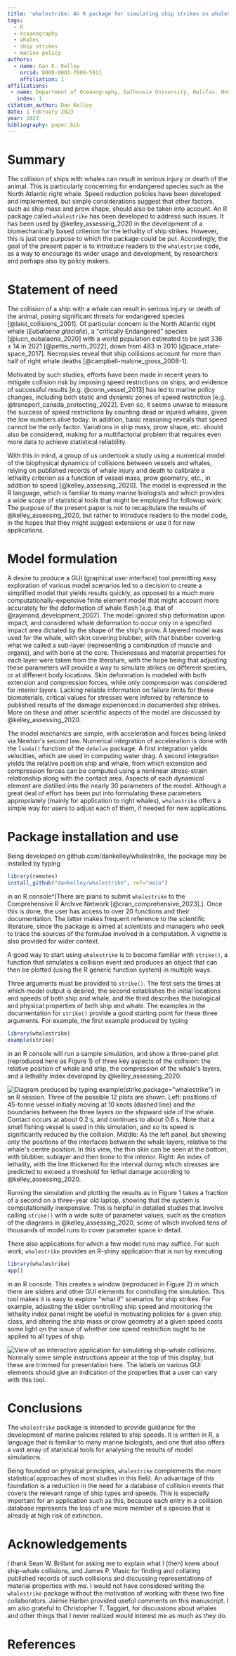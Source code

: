 ```yaml
---
title: 'whalestrike: An R package for simulating ship strikes on whales'
tags:
  - R
  - oceanography
  - whales
  - ship strikes
  - marine policy
authors:
  - name: Dan E. Kelley
    orcid: 0000-0001-7808-5911
    affiliation: 1
affiliations:
 - name: Department of Oceanography, Dalhousie University, Halifax, Nova Scotia, Canada
   index: 1
citation_author: Dan Kelley
date: 1 February 2023
year: 2023
bibliography: paper.bib
---
```


# Summary

The collision of ships with whales can result in serious injury or death of the
animal.  This is particularly concerning for endangered species such as the
North Atlantic right whale. Speed reduction policies have been developed and
implemented, but simple considerations suggest that other factors, such as ship
mass and prow shape, should also be taken into account. An R package called
`whalestrike` has been developed to address such issues. It has been used by
@kelley_assessing_2020 in the development of a biomechanically based criterion
for the lethality of ship strikes. However, this is just one purpose to which
the package could be put. Accordingly, the goal of the present paper is to
introduce readers to the `whalestrike` code, as a way to encourage its wider
usage and development, by researchers and perhaps also by policy makers.

# Statement of need

The collision of a ship with a whale can result in serious injury or death of
the animal, posing significant threats for endangered species
[@laist_collisions_2001]. Of particular concern is the North Atlantic right
whale (*Eubalaena glacialis*), a "critically Endangered" species
[@iucn_eubalaena_2020] with a world population estimated to be just $336\pm14$
in 2021 [@pettis_north_2022], down from $483$ in 2010 [@pace_state-space_2017].
Necropsies reveal that ship collisions account for more than half of right
whale deaths [@campbell-malone_gross_2008-1].

Motivated by such studies, efforts have been made in recent years to mitigate
collision risk by imposing speed restrictions on ships, and evidence of
successful results [e.g. @conn_vessel_2013] has led to marine policy changes,
including both static and dynamic zones of speed restriction [e.g.
@transport_canada_protecting_2022]. Even so, it seems unwise to measure the
success of speed restrictions by counting dead or injured whales, given the low
numbers alive today. In addition, basic reasoning reveals that speed cannot be
the only factor. Variations in ship mass, prow shape, etc. should also be
considered, making for a multifactorial problem that requires even more data to
achieve statistical reliability.

With this in mind, a group of us undertook a study using a numerical model of
the biophysical dynamics of collisions between vessels and whales, relying on
published records of whale injury and death to calibrate a lethality criterion
as a function of vessel mass, prow geometry, etc., in addition to speed
[@kelley_assessing_2020]. The model is expressed in the R language, which is
familiar to many marine biologists and which provides a wide scope of
statistical tools that might be employed for followup work. The purpose of the
present paper is not to recapitulate the results of @kelley_assessing_2020,
but rather to introduce readers to the model code, in the hopes that they might
suggest extensions or use it for new applications.

# Model formulation

A desire to produce a GUI (graphical user interface) tool permitting easy
exploration of various model scenarios led to a decision to create a simplified
model that yields results quickly, as opposed to a much more
computationally-expensive finite element model that might account more
accurately for the deformation of whale flesh [e.g. that of
@raymond_development_2007].  The model ignored ship deformation upon impact,
and considered whale deformation to occur only in a specified impact area
dictated by the shape of the ship's prow.  A layered model was used for the
whale, with skin covering blubber, with that blubber covering what we called
a sub-layer (representing a combination of muscle and organs), and with bone at
the core. Thicknesses and material properties for each layer were taken from
the literature, with the hope being that adjusting these parameters will
provide a way to simulate strikes on different species, or at different body
locations. Skin deformation is modeled with both extension and compression
forces, while only compression was considered for interior layers. Lacking
reliable information on failure limits for these biomaterials, critical values
for stresses were inferred by reference to published results of the damage
experienced in documented ship strikes. More on these and other scientific
aspects of the model are discussed by @kelley_assessing_2020.

The model mechanics are simple, with acceleration and forces being linked via
Newton's second law. Numerical integration of acceleration is done with the
`lsoda()` function of the `deSolve` package.  A first integration yields
velocities, which are used in computing water drag.  A second integration
yields the relative position ship and whale, from which extension and
compression forces can be computed using a nonlinear stress-strain relationship
along with the contact area.  Aspects of each dynamical element are distilled
into the nearly 30 parameters of the model.  Although a great deal of effort
has been put into formulating these parameters appropriately (mainly for
application to right whales), `whalestrike` offers a simple way for users to
adjust each of them, if needed for new applications.

# Package installation and use

Being developed on github.com/dankelley/whalestrike, the package may be installed by typing
```R
library(remotes)
install_github("dankelley/whalestrike", ref="main")
```
in an R console^[There are plans to submit `whalestrike` to the Comprehensive
R Archive Network [@cran_comprehensive_2023].].  Once this is done, the user
has access to over 20 functions and their documentation.  The latter makes
frequent reference to the scientific literature, since the package is aimed at
scientists and managers who seek to trace the sources of the formulae involved
in a computation.  A vignette is also provided for wider context.

A good way to start using `whalestrike` is to become familiar with `strike()`,
a function that simulates a collision event and produces an object that can
then be plotted (using the R generic function system) in multiple ways.

Three arguments must be provided to `strike()`.  The first sets the times at
which model output is desired, the second establishes the initial locations
and speeds of both ship and whale, and the third describes the biological and
physical properties of both ship and whale. The examples in the
documentation for `strike()` provide a good starting point for these three
arguments.  For example, the first example produced by typing
```R
library(whalestrike)
example(strike)
```
in an R console will run a sample simulation, and show a three-panel plot
(reproduced here as Figure 1) of three key aspects of the collision: the
relative position of whale and ship, the compression of the whale's layers, and
a lethality index developed by @kelley_assessing_2020.

![Diagram produced by typing `example(strike,package="whalestrike")` in an R session. Three of the possible 12 plots are shown. **Left:** positions of 45-tonne vessel initially moving at 10 knots (dashed line) and the boundaries between the three layers on the shipward side of the whale. Contact occurs at about $0.2$ s, and continues to about $0.6$ s. Note that a small fishing vessel is used in this simulation, and so its speed is significantly reduced by the collision.  **Middle:** As the left panel, but showing only the positions of the interfaces between the whale layers, relative to the whale's centre position. In this view, the thin skin can be seen at the bottom, with blubber, sublayer and then bone to the interior. **Right:** An index of lethality, with the line thickened for the interval during which stresses are predicted to exceed a threshold for lethal damage according to @kelley_assessing_2020.](figure1.png)

Running the simulation and plotting the results as in Figure 1 takes a fraction
of a second on a three-year old laptop, showing that the system is
computationally inexpensive. This is helpful in detailed studies that involve
calling `strike()` with a wide suite of parameter values, such as the creation
of the diagrams in @kelley_assessing_2020, some of which involved tens of
thousands of model runs to cover parameter space in detail.

There also applications for which a few model runs may suffice. For such work,
`whalestrike` provides an R-shiny application that is run by executing
```R
library(whalestrike)
app()
```
in an R console. This creates a window (reproduced in Figure 2) in which there
are sliders and other GUI elements for controlling the simulation. This tool
makes it is easy to explore "what if" scenarios for ship strikes. For example,
adjusting the slider controlling ship speed and monitoring the lethality index
panel might be useful in motivating policies for a given ship class, and
altering the ship mass or prow geometry at a given speed casts some light on
the issue of whether one speed restriction ought to be applied to all types of
ship.

![View of an interactive application for simulating ship-whale collisions. Normally some simple instructions appear at the top of this display, but these are trimmed for presentation here.  The labels on various GUI elements should give an indication of the properties that a user can vary with this tool.](figure2.png)


# Conclusions

The `whalestrike` package is intended to provide guidance for the development of
marine policies related to ship speeds.  It is written in R, a language that is
familiar to many marine biologists, and one that also offers a vast array of
statistical tools for analysing the results of model simulations.

Being founded on physical principles, `whalestrike` complements the more
statistical approaches of most studies in this field. An advantage of this
foundation is a reduction in the need for a database of collision events that
covers the relevant range of ship types and speeds.  This is especially
important for an application such as this, because each entry in a collision
database represents the loss of one more member of a species that is already at
high risk of extinction.



# Acknowledgements

I thank Sean W. Brillant for asking me to explain what I (then) knew about
ship-whale collisions, and James P. Vlasic for finding and collating published
records of such collisions and discussing representations of material
properties with me. I would not have considered writing the `whalestrike`
package without the motivation of working with these two fine collaborators.
Jaimie Harbin provided useful comments on this manuscript.  I am also grateful
to Christopher T. Taggart, for discussions about whales and other things that
I never realized would interest me as much as they do.

# References

